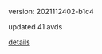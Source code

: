 version: 2021112402-b1c4

updated 41 avds

[details](https://github.com/0x74f917491bfa7ebfa379/ali_avd_db/blob/master/change_log/2021/11/24/02/b1c4.txt)